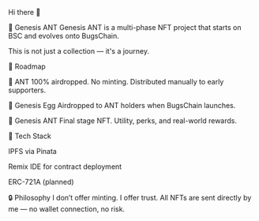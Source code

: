 Hi there 👋

👑 Genesis ANT
Genesis ANT is a multi-phase NFT project that starts on BSC and evolves onto BugsChain.

This is not just a collection — it's a journey.

🚀 Roadmap

🐜 ANT
100% airdropped. No minting.
Distributed manually to early supporters.

🥚 Genesis Egg
Airdropped to ANT holders when BugsChain launches.

👑 Genesis ANT
Final stage NFT. Utility, perks, and real-world rewards.

🧱 Tech Stack

IPFS via Pinata

Remix IDE for contract deployment

ERC-721A (planned)

🔒 Philosophy
I don’t offer minting. I offer trust.
All NFTs are sent directly by me — no wallet connection, no risk.



